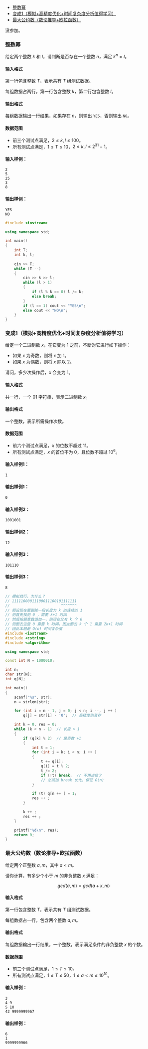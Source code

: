 
<!-- @import "[TOC]" {cmd="toc" depthFrom=1 depthTo=6 orderedList=false} -->

<!-- code_chunk_output -->

- [整数幂](#整数幂)
- [变成1（模拟+高精度优化+时间复杂度分析值得学习）](#变成1模拟高精度优化时间复杂度分析值得学习)
- [最大公约数（数论推导+欧拉函数）](#最大公约数数论推导欧拉函数)

<!-- /code_chunk_output -->

没参加。

### 整数幂

给定两个整数 $k$ 和 $l$，请判断是否存在一个整数 $n$，满足 $k^n=l$。

<h4>输入格式</h4>

第一行包含整数 $T$，表示共有 $T$ 组测试数据。

每组数据占两行，第一行包含整数 $k$，第二行包含整数 $l$。

<h4>输出格式</h4>

每组数据输出一行结果，如果存在 $n$，则输出 `YES`，否则输出 `NO`。

<h4>数据范围</h4>

- 前三个测试点满足，$2 \le k,l \le 100$。
- 所有测试点满足，$1 \le T \le 10$，$2 \le k,l \le 2^{31}-1$。

<h4>输入样例：</h4>

```
2
5
25
3
8
```

<h4>输出样例：</h4>

```
YES
NO
```

```cpp
#include <iostream>

using namespace std;

int main()
{
    int T;
    int k, l;
    
    cin >> T;
    while (T --)
    {
        cin >> k >> l;
        while (l > 1)
        {
            if (l % k == 0) l /= k;
            else break;
        }
        if (l == 1) cout << "YES\n";
        else cout << "NO\n";
    }
}
```

### 变成1（模拟+高精度优化+时间复杂度分析值得学习）

给定一个二进制数 $x$，在它变为 $1$ 之前，不断对它进行如下操作：

- 如果 $x$ 为奇数，则将 $x$ 加 $1$。
- 如果 $x$ 为偶数，则将 $x$ 除以 $2$。

请问，多少次操作后，$x$ 会变为 $1$。

<h4>输入格式</h4>

共一行，一个 $01$ 字符串，表示二进制数 $x$。

<h4>输出格式</h4>

一个整数，表示所需操作次数。

<h4>数据范围</h4>

- 前六个测试点满足，$x$ 的位数不超过 $11$。
- 所有测试点满足，$x$ 的首位不为 $0$，且位数不超过 $10^6$。

<h4>输入样例1：</h4>

```
1
```

<h4>输出样例1：</h4>

```
0
```

<h4>输入样例2：</h4>

```
1001001
```

<h4>输出样例2：</h4>

```
12
```

<h4>输入样例3：</h4>

```
101110
```

<h4>输出样例3：</h4>

```
8
```

```cpp
// 模拟就行，为什么？
// 11111000011100011100101111111
//                       ^^^^^^^
// 假设现在要删除一段长度为 k 的连续的 1
// 则首先找到 0 ，需要 k+1 时间
// 然后按题意数值加一，则现在又有 k 个 0
// 则删去这些 0 需要 k 时间，因此删去 k 个 1 需要 2k+1 时间
// 因此本题是 O(n) 时间复杂度
#include <iostream>
#include <cstring>
#include <algorithm>

using namespace std;

const int N = 1000010;

int n;
char str[N];
int q[N];

int main()
{
    scanf("%s", str);
    n = strlen(str);

    for (int i = n - 1, j = 0; j < n; i --, j ++ )
        q[j] = str[i] - '0';  // 高精度倒着存

    int k = 0, res = 0;
    while (k < n - 1)  // 长度 > 1
    {
        if (q[k] % 2)  // 是奇数 +1
        {
            int t = 1;
            for (int i = k; i < n; i ++ )
            {
                t += q[i];
                q[i] = t % 2;
                t /= 2;
                if (!t) break;  // 不用进位了
                // 必须加 break 优化，保证 O(n)
            }

            if (t) q[n ++ ] = 1;
            res ++ ;
        }

        k ++ ;
        res ++ ;
    }

    printf("%d\n", res);
    return 0;
}
```

### 最大公约数（数论推导+欧拉函数）

给定两个正整数 $a,m$，其中 $a < m$。

请你计算，有多少个小于 $m$ 的非负整数 $x$ 满足：

$$gcd(a,m) = gcd(a+x,m)$$

<h4>输入格式</h4>

第一行包含整数 $T$，表示共有 $T$ 组测试数据。

每组数据占一行，包含两个整数 $a,m$。

<h4>输出格式</h4>

每组数据输出一行结果，一个整数，表示满足条件的非负整数 $x$ 的个数。

<h4>数据范围</h4>

- 前三个测试点满足，$1 \le T \le 10$。
- 所有测试点满足，$1 \le T \le 50$，$1 \le a < m \le 10^{10}$。

<h4>输入样例：</h4>

```
3
4 9
5 10
42 9999999967
```

<h4>输出样例：</h4>

```
6
1
9999999966
```



```cpp

```
